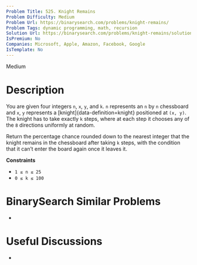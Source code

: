```yaml
---
Problem Title: 525. Knight Remains
Problem Difficulty: Medium
Problem Url: https://binarysearch.com/problems/knight-remains/
Problem Tags: dynamic programming, math, recursion
Solution Url: https://binarysearch.com/problems/knight-remains/solutions/
IsPremium: No
Companies: Microsoft, Apple, Amazon, Facebook, Google
IsTemplate: No
---
```


<span style="color: ;">Medium</span>

# Description

You are given four integers `n`, `x`, `y`, and `k`. `n` represents an `n` by `n` chessboard and `x`, `y` represents a [knight]{data-definition=knight} positioned at `(x, y)`. The knight has to take exactly `k` steps, where at each step it chooses any of the `8` directions uniformly at random. 

Return the percentage chance rounded down to the nearest integer that the knight remains in the chessboard after taking `k` steps, with the condition that it can’t enter the board again once it leaves it.

**Constraints**
- `1 ≤ n ≤ 25`
- `0 ≤ k ≤ 100`

# BinarySearch Similar Problems

- []()

# Useful Discussions

- []()

